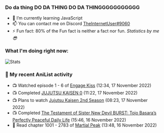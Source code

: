 ### Do da thing DO DA THING DO DA THINGGGGGGGGGGG

<!-- **TheInternetUser0/TheInternetUser0** is a ✨ _special_ ✨ repository because its `README.md` (this file) appears on your GitHub profile. -->


- 🌱 I’m currently learning JavaScript
- 📫 You can contact me on Discord [TheInternetUser#9060](https://discord.com/users/534117072796385300)
- ⚡ Fun fact: 80% of the Fun fact is neither a fact nor fun. _Statistics by me 😎_

### What I'm doing right now:
![Stats](https://discord.c99.nl/widget/theme-3/534117072796385300.png)

### 🌸 My recent AniList activity

<!-- ANILIST_ACTIVITY:start -->

-   📺 Watched episode 1 - 6 of [Engage Kiss](https://anilist.co/anime/146625) (12:34, 17 November 2022)
-   📺 Completed [JUJUTSU KAISEN 0](https://anilist.co/anime/131573) (11:22, 17 November 2022)
-   📺 Plans to watch [Jujutsu Kaisen 2nd Season](https://anilist.co/anime/145064) (08:23, 17 November 2022)
-   📺 Completed [The Testament of Sister New Devil BURST: Tojo Basara’s Perfectly Peaceful Daily Life](https://anilist.co/anime/21489) (15:46, 16 November 2022)
-   📖 Read chapter 1001 - 2783 of [Martial Peak](https://anilist.co/manga/104494) (13:48, 16 November 2022)

<!-- ANILIST_ACTIVITY:end -->
